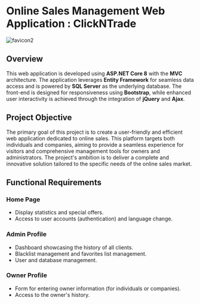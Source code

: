 # Online Sales Management Web Application :  ClickNTrade 
![favicon2](https://github.com/HafsaTATA/ClickNTrade/assets/120058921/462ba02f-2f5d-4b58-810c-5ca834ee704c) 


## Overview

This web application is developed using **ASP.NET Core 8** with the **MVC** architecture. The application leverages **Entity Framework** for seamless data access and is powered by **SQL Server** as the underlying database. The front-end is designed for responsiveness using **Bootstrap**, while enhanced user interactivity is achieved through the integration of **jQuery** and **Ajax**.

## Project Objective

The primary goal of this project is to create a user-friendly and efficient web application dedicated to online sales. This platform targets both individuals and companies, aiming to provide a seamless experience for visitors and comprehensive management tools for owners and administrators. The project's ambition is to deliver a complete and innovative solution tailored to the specific needs of the online sales market.

## Functional Requirements

### Home Page
- Display statistics and special offers.
- Access to user accounts (authentication) and language change.

### Admin Profile
- Dashboard showcasing the history of all clients.
- Blacklist management and favorites list management.
- User and database management.

### Owner Profile
- Form for entering owner information (for individuals or companies).
- Access to the owner's history.
